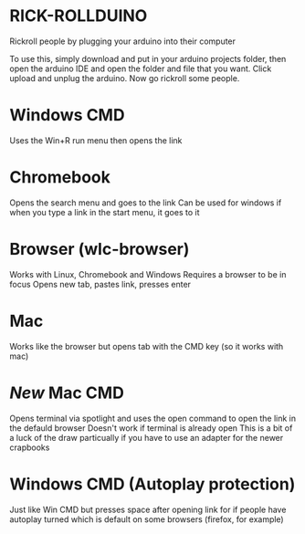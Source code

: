 # RICK-ROLLDUINO
Rickroll people by plugging your arduino into their computer

To use this, simply download and put in your arduino projects folder, then open the arduino IDE and open the folder and file that you want. Click upload and unplug the arduino. Now go rickroll some people.

# Windows CMD
Uses the Win+R run menu then opens the link

# Chromebook
Opens the search menu and goes to the link
Can be used for windows if when you type a link in the start menu, it goes to it

# Browser (wlc-browser)
Works with Linux, Chromebook and Windows
Requires a browser to be in focus
Opens new tab, pastes link, presses enter

# Mac
Works like the browser but opens tab with the CMD key (so it works with mac)

# *New* Mac CMD
Opens terminal via spotlight and uses the open command to open the link in the defauld browser
Doesn't work if terminal is already open
This is a bit of a luck of the draw particually if you have to use an adapter for the newer crapbooks

# Windows CMD (Autoplay protection)
Just like Win CMD but presses space after opening link for if people have autoplay turned which is default on some browsers (firefox, for example)
